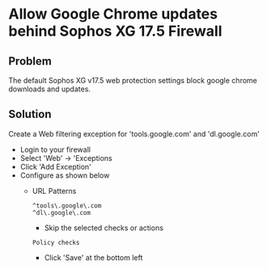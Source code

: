 # Allow Google Chrome updates behind Sophos XG 17.5 Firewall

## Problem
The default Sophos XG v17.5 web protection settings block google chrome downloads and updates.

## Solution
Create a Web filtering exception for 'tools.google.com' and 'dl.google.com'

* Login to your firewall
* Select 'Web' -> 'Exceptions
* Click 'Add Exception'
* Configure as shown below
  * URL Patterns
  
    ```
    ^tools\.google\.com
    ^dl\.google\.com
    ```
    
    * Skip the selected checks or actions
  
    ```
    Policy checks
    ```
    
    * Click 'Save' at the bottom left
    
    
